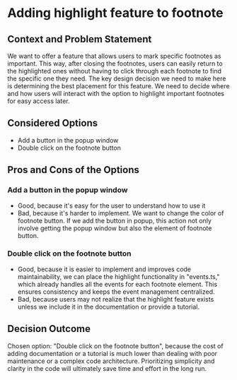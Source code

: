 # Adding highlight feature to footnote

## Context and Problem Statement

We want to offer a feature that allows users to mark specific footnotes as important. This way, after closing the footnotes, users can easily return to the highlighted ones without having to click through each footnote to find the specific one they need.
The key design decision we need to make here is determining the best placement for this feature. We need to decide where and how users will interact with the option to highlight important footnotes for easy access later.

## Considered Options

- Add a button in the popup window
- Double click on the footnote button

## Pros and Cons of the Options

### Add a button in the popup window

- Good, because it's easy for the user to understand how to use it
- Bad, because it's harder to implement. We want to change the color of footnote button. If we add the button in popup, this action not only involve getting the popup window but also the element of footnote button.

### Double click on the footnote button

- Good, because it is easier to implement and improves code maintainability, we can place the highlight functionality in "events.ts," which already handles all the events for each footnote element. This ensures consistency and keeps the event management centralized.
- Bad, because users may not realize that the highlight feature exists unless we include it in the documentation or provide a tutorial.

## Decision Outcome

Chosen option: "Double click on the footnote button", because the cost of adding documentation or a tutorial is much lower than dealing with poor maintenance or a complex code architecture. Prioritizing simplicity and clarity in the code will ultimately save time and effort in the long run.
